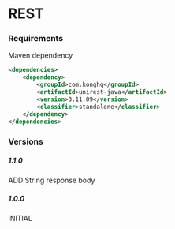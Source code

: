 # REST

### Requirements

Maven dependency

```xml
<dependencies>
    <dependency>
        <groupId>com.konghq</groupId>
        <artifactId>unirest-java</artifactId>
        <version>3.11.09</version>
        <classifier>standalone</classifier>
    </dependency>
</dependencies>
```

### Versions

##### 1.1.0

ADD String response body

##### 1.0.0

INITIAL